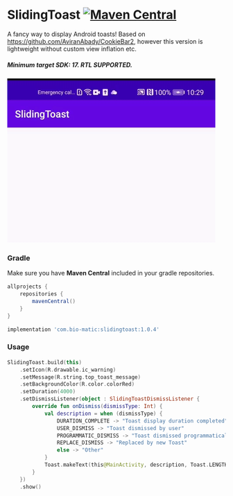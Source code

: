 # SlidingToast [![Maven Central](https://maven-badges.herokuapp.com/maven-central/com.bio-matic/slidingtoast/badge.svg)](https://maven-badges.herokuapp.com/maven-central/com.bio-matic/slidingtoast)

A fancy way to display Android toasts!
Based on https://github.com/AviranAbady/CookieBar2, however this version is lightweight without custom view inflation etc.

##### Minimum target SDK: 17. RTL SUPPORTED.

![alt text](https://github.com/edgar-zigis/SlidingToast/blob/master/sample.gif?raw=true)

### Gradle
Make sure you have **Maven Central** included in your gradle repositories.

```gradle
allprojects {
    repositories {
        mavenCentral()
    }
}
```
```gradle
implementation 'com.bio-matic:slidingtoast:1.0.4'
```
### Usage
``` kotlin
SlidingToast.build(this)
    .setIcon(R.drawable.ic_warning)
    .setMessage(R.string.top_toast_message)
    .setBackgroundColor(R.color.colorRed)
    .setDuration(4000)
    .setDismissListener(object : SlidingToastDismissListener {
        override fun onDismiss(dismissType: Int) {
            val description = when (dismissType) {
                DURATION_COMPLETE -> "Toast display duration completed"
                USER_DISMISS -> "Toast dismissed by user"
                PROGRAMMATIC_DISMISS -> "Toast dismissed programmatically"
                REPLACE_DISMISS -> "Replaced by new Toast"
                else -> "Other"
            }
            Toast.makeText(this@MainActivity, description, Toast.LENGTH_LONG).show()
        }
    })
    .show()
```
